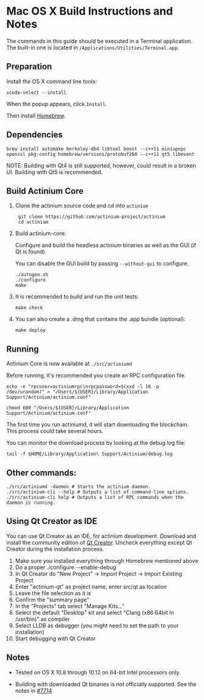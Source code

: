 Mac OS X Build Instructions and Notes
====================================
The commands in this guide should be executed in a Terminal application.
The built-in one is located in `/Applications/Utilities/Terminal.app`.

Preparation
-----------
Install the OS X command line tools:

`xcode-select --install`

When the popup appears, click `Install`.

Then install [Homebrew](http://brew.sh).

Dependencies
----------------------

    brew install automake berkeley-db4 libtool boost --c++11 miniupnpc openssl pkg-config homebrew/versions/protobuf260 --c++11 qt5 libevent

NOTE: Building with Qt4 is still supported, however, could result in a broken UI. Building with Qt5 is recommended.

Build Actinium Core
------------------------

1. Clone the actinium source code and cd into `actinium`

        git clone https://github.com/actinium-project/actinium
        cd actinium

2.  Build actinium-core:

    Configure and build the headless actinium binaries as well as the GUI (if Qt is found).

    You can disable the GUI build by passing `--without-gui` to configure.

        ./autogen.sh
        ./configure
        make

3.  It is recommended to build and run the unit tests:

        make check

4.  You can also create a .dmg that contains the .app bundle (optional):

        make deploy

Running
-------

Actinium Core is now available at `./src/actiniumd`

Before running, it's recommended you create an RPC configuration file.

    echo -e "rpcuser=actiniumrpc\nrpcpassword=$(xxd -l 16 -p /dev/urandom)" > "/Users/${USER}/Library/Application Support/Actinium/actinium.conf"

    chmod 600 "/Users/${USER}/Library/Application Support/Actinium/actinium.conf"

The first time you run actiniumd, it will start downloading the blockchain. This process could take several hours.

You can monitor the download process by looking at the debug.log file:

    tail -f $HOME/Library/Application\ Support/Actinium/debug.log

Other commands:
-------

    ./src/actiniumd -daemon # Starts the actinium daemon.
    ./src/actinium-cli --help # Outputs a list of command-line options.
    ./src/actinium-cli help # Outputs a list of RPC commands when the daemon is running.

Using Qt Creator as IDE
------------------------
You can use Qt Creator as an IDE, for actinium development.
Download and install the community edition of [Qt Creator](https://www.qt.io/download/).
Uncheck everything except Qt Creator during the installation process.

1. Make sure you installed everything through Homebrew mentioned above
2. Do a proper ./configure --enable-debug
3. In Qt Creator do "New Project" -> Import Project -> Import Existing Project
4. Enter "actinium-qt" as project name, enter src/qt as location
5. Leave the file selection as it is
6. Confirm the "summary page"
7. In the "Projects" tab select "Manage Kits..."
8. Select the default "Desktop" kit and select "Clang (x86 64bit in /usr/bin)" as compiler
9. Select LLDB as debugger (you might need to set the path to your installation)
10. Start debugging with Qt Creator

Notes
-----

* Tested on OS X 10.8 through 10.12 on 64-bit Intel processors only.

* Building with downloaded Qt binaries is not officially supported. See the notes in [#7714](https://github.com/bitcoin/bitcoin/issues/7714)
